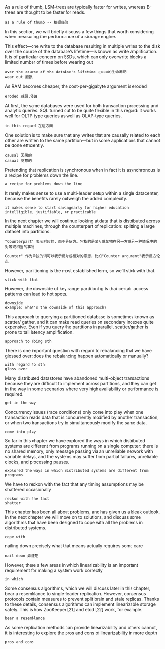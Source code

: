 As a rule of thumb, LSM-trees are typically faster for writes, whereas B-trees are thought to be faster for reads.  
```
as a rule of thumb -- 根据经验
```
In this section, we will briefly discuss a few things that worth considering when measuring the performance of a storage engine.

This effect—one write to the database resulting in multiple writes to the disk over the course of the database’s lifetime—is known as write amplification.
It is of particular concern on SSDs, which can only overwrite blocks a limited number of times before wearing out
```
over the course of the databse's lifetime 在xxx的生命周期
wear out 磨损
```
As RAM becomes cheaper, the cost-per-gigabyte argument is eroded
```
eroded 减弱,侵蚀
```
At first, the same databases were used for both transaction processing and analytic queries. SQL turned out to be quite flexible in this regard: it works well for OLTP-type queries as well as OLAP-type queries.
```
in this regard 在这方面
```
One solution is to make sure that any writes that are causally related to each other are written to the same partition—but in some applications that cannot be done efficiently.
```
causal 因果的
casual 随意的
```
Pretending that replication is synchronous when in fact it is asynchronous is a recipe for problems down the line.
```
a recipe for problems down the line
```
It rarely makes sense to use a multi-leader setup within a single datacenter, because the benefits rarely outweigh the added complexity.
```
it makes sense to start savingearly for higher education
intelligible, justifiable, or practicable
```
In the next chapter we will continue looking at data that is distributed across multiple machines, through the counterpart of replication: splitting a large dataset into partitions.
```
"Counterpart" 表示对应的，而不是反方。它指的是某人或某物在另一方或另一种情况中的对等或相当的事物

Counter" 作为单独的词可以表示反对或相对的意思，比如"Counter argument"表示反方论点
```
However, partitioning is the most established term, so we’ll stick with that.
```
stick with that
```
However, the downside of key range partitioning is that certain access patterns can lead to hot spots.
```
downside
example: what's the downside of this approach?
```
This approach to querying a partitioned database is sometimes known as scatter/ gather, and it can make read queries on secondary indexes quite expensive. Even if you query the partitions in parallel, scatter/gather is prone to tail latency amplification.
```
approach to doing sth
```
There is one important question with regard to rebalancing that we have glossed over: does the rebalancing happen automatically or manually?
```
with regard to sth
gloss over
```
Many distributed datastores have abandoned multi-object transactions because they are difficult to implement across partitions, and they can get in the way in some scenarios where very high availability or performance is required.
```
get in the way 
```
Concurrency issues (race conditions) only come into play when one transaction reads data that is concurrently modified by another transaction, or when two transactions try to simultaneously modify the same data.
```
come into play
```
So far in this chapter we have explored the ways in which distributed systems are different from programs running on a single computer: there is no shared memory, only message passing via an unreliable network with variable delays, and the systems may suffer from partial failures, unreliable clocks, and processing pauses.
```
explored the ways in which distributed systems are different from programs
```
We have to reckon with the fact that any timing assumptions may be shattered occasionally
```
reckon with the fact
shatter
```
This chapter has been all about problems, and has given us a bleak outlook. In the next chapter we will move on to solutions, and discuss some algorithms that have been designed to cope with all the problems in distributed systems.
```
cope with 
```
nailing down precisely what that means actually requires some care
```
nail down 弄清楚
```
However, there a few areas in which linearizability is an important requirement for making a system work correctly
```
in which
```
Some consensus algorithms, which we will discuss later in this chapter, bear a resemblance to single-leader replication. However, consensus protocols contain measures to prevent split brain and stale replicas. Thanks to these details, consensus algorithms can implement linearizable storage safely. This is how ZooKeeper [21] and etcd [22] work, for example.
```
bear a resemblance
```
As some replication methods can provide linearizability and others cannot, it is interesting to explore the pros and cons of linearizability in more depth
```
pros and cons
```